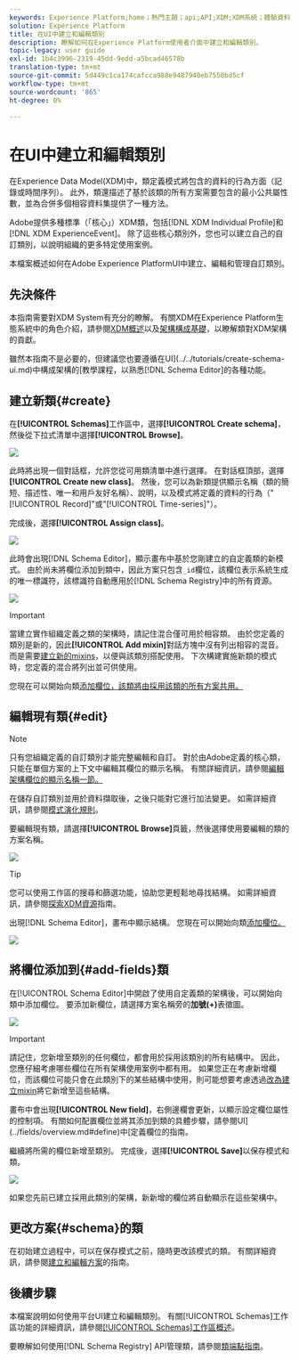 ```yaml
---
keywords: Experience Platform;home；熱門主題；api;API;XDM;XDM系統；體驗資料模型；ui;workspace;class;classes;
solution: Experience Platform
title: 在UI中建立和編輯類別
description: 瞭解如何在Experience Platform使用者介面中建立和編輯類別。
topic-legacy: user guide
exl-id: 1b4c3996-2319-45dd-9edd-a5bcad46578b
translation-type: tm+mt
source-git-commit: 5d449c1ca174cafcca988e9487940eb7550bd5cf
workflow-type: tm+mt
source-wordcount: '865'
ht-degree: 0%

---
```


# 在UI中建立和編輯類別

在Experience Data Model(XDM)中，類定義模式將包含的資料的行為方面（記錄或時間序列）。 此外，類還描述了基於該類的所有方案需要包含的最小公共屬性數，並為合併多個相容資料集提供了一種方法。

Adobe提供多種標準（「核心」）XDM類，包括[!DNL XDM Individual Profile]和[!DNL XDM ExperienceEvent]。 除了這些核心類別外，您也可以建立自己的自訂類別，以說明組織的更多特定使用案例。

本檔案概述如何在Adobe Experience PlatformUI中建立、編輯和管理自訂類別。

## 先決條件

本指南需要對XDM System有充分的瞭解。 有關XDM在Experience Platform生態系統中的角色介紹，請參閱[XDM概述](../../home.md)以及[架構構成基礎](../../schema/composition.md)，以瞭解類對XDM架構的貢獻。

雖然本指南不是必要的，但建議您也要遵循在UI](../../tutorials/create-schema-ui.md)中構成架構的[教學課程，以熟悉[!DNL Schema Editor]的各種功能。

## 建立新類{#create}

在&#x200B;**[!UICONTROL Schemas]**&#x200B;工作區中，選擇&#x200B;**[!UICONTROL Create schema]**，然後從下拉式清單中選擇&#x200B;**[!UICONTROL Browse]**。

![](../../images/ui/resources/classes/browse-classes.png)

此時將出現一個對話框，允許您從可用類清單中進行選擇。 在對話框頂部，選擇&#x200B;**[!UICONTROL Create new class]**。 然後，您可以為新類提供顯示名稱（類的簡短、描述性、唯一和用戶友好名稱）、說明，以及模式將定義的資料的行為（&quot;[!UICONTROL Record]&quot;或&quot;[!UICONTROL Time-series]&quot;）。

完成後，選擇&#x200B;**[!UICONTROL Assign class]**。

![](../../images/ui/resources/classes/class-details.png)

此時會出現[!DNL Schema Editor]，顯示畫布中基於您剛建立的自定義類的新模式。 由於尚未將欄位添加到類中，因此方案只包含`_id`欄位，該欄位表示系統生成的唯一標識符，該標識符自動應用於[!DNL Schema Registry]中的所有資源。

![](../../images/ui/resources/classes/schema.png)

>[!IMPORTANT]
>
>當建立實作組織定義之類的架構時，請記住混合僅可用於相容類。 由於您定義的類別是新的，因此&#x200B;**[!UICONTROL Add mixin]**&#x200B;對話方塊中沒有列出相容的混音。 而是需要[建立新的mixins](./mixins.md#create)，以便與該類別搭配使用。 下次構建實施新類的模式時，您定義的混合將列出並可供使用。

您現在可以開始向類[添加欄位，該類將由採用該類的所有方案共用。](#add-fields)

## 編輯現有類{#edit}

>[!NOTE]
>
>只有您組織定義的自訂類別才能完整編輯和自訂。 對於由Adobe定義的核心類，只能在單個方案的上下文中編輯其欄位的顯示名稱。 有關詳細資訊，請參閱[編輯架構欄位的顯示名稱一節。](./schemas.md#display-names)
>
>在儲存自訂類別並用於資料擷取後，之後只能對它進行加法變更。 如需詳細資訊，請參閱[模式演化規則](../../schema/composition.md#evolution)。

要編輯現有類，請選擇&#x200B;**[!UICONTROL Browse]**&#x200B;頁籤，然後選擇使用要編輯的類的方案名稱。

![](../../images/ui/resources/classes/select-for-edit.png)

>[!TIP]
>
>您可以使用工作區的搜尋和篩選功能，協助您更輕鬆地尋找結構。 如需詳細資訊，請參閱[探索XDM資源](../explore.md)指南。

出現[!DNL Schema Editor]，畫布中顯示結構。 您現在可以開始向類[添加欄位。](#add-fields)

![](../../images/ui/resources/classes/edit.png)

## 將欄位添加到{#add-fields}類

在[!UICONTROL Schema Editor]中開啟了使用自定義類的架構後，可以開始向類中添加欄位。 要添加新欄位，請選擇方案名稱旁的&#x200B;**加號(+)**&#x200B;表徵圖。

![](../../images/ui/resources/classes/add-field.png)

>[!IMPORTANT]
>
>請記住，您新增至類別的任何欄位，都會用於採用該類別的所有結構中。 因此，您應仔細考慮哪些欄位在所有架構使用案例中都有用。 如果您正在考慮新增欄位，而該欄位可能只會在此類別下的某些結構中使用，則可能想要考慮透過[改為建立mixin](./mixins.md#create)將它新增至這些結構。

畫布中會出現&#x200B;**[!UICONTROL New field]**，右側邊欄會更新，以顯示設定欄位屬性的控制項。 有關如何配置欄位並將其添加到類的具體步驟，請參閱UI](../fields/overview.md#define)中[定義欄位的指南。

繼續將所需的欄位新增至類別。 完成後，選擇&#x200B;**[!UICONTROL Save]**&#x200B;以保存模式和類。

![](../../images/ui/resources/classes/save.png)

如果您先前已建立採用此類別的架構，新新增的欄位將自動顯示在這些架構中。

## 更改方案{#schema}的類

在初始建立過程中，可以在保存模式之前，隨時更改該模式的類。 有關詳細資訊，請參閱[建立和編輯方案](./schemas.md#change-class)的指南。

## 後續步驟

本檔案說明如何使用平台UI建立和編輯類別。 有關[!UICONTROL Schemas]工作區功能的詳細資訊，請參閱[[!UICONTROL Schemas]工作區概述](../overview.md)。

要瞭解如何使用[!DNL Schema Registry] API管理類，請參閱[類端點指南](../../api/classes.md)。
